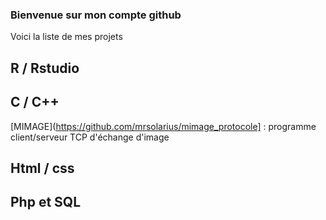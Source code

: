 ### Bienvenue sur mon compte github
Voici la liste de mes projets
## R / Rstudio

## C / C++
[MIMAGE](https://github.com/mrsolarius/mimage_protocole] : programme client/serveur TCP d'échange d'image

## Html / css

## Php et SQL


<!--
**l3miage-turcjul/l3miage-turcjul** is a ✨ _special_ ✨ repository because its `README.md` (this file) appears on your GitHub profile.

Here are some ideas to get you started:

- 🔭 I’m currently working on ...
- 🌱 I’m currently learning ...
- 👯 I’m looking to collaborate on ...
- 🤔 I’m looking for help with ...
- 💬 Ask me about ...
- 📫 How to reach me: ...
- 😄 Pronouns: ...
- ⚡ Fun fact: ...
-->
